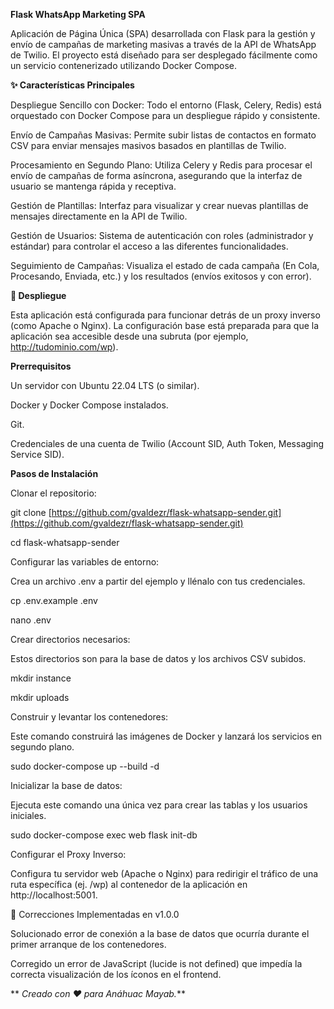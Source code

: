 **Flask WhatsApp Marketing SPA**

Aplicación de Página Única (SPA) desarrollada con Flask para la gestión y envío de campañas de marketing masivas a través de la API de WhatsApp de Twilio. El proyecto está diseñado para ser desplegado fácilmente como un servicio contenerizado utilizando Docker Compose.

**✨ Características Principales**

Despliegue Sencillo con Docker: Todo el entorno (Flask, Celery, Redis) está orquestado con Docker Compose para un despliegue rápido y consistente.

Envío de Campañas Masivas: Permite subir listas de contactos en formato CSV para enviar mensajes masivos basados en plantillas de Twilio.

Procesamiento en Segundo Plano: Utiliza Celery y Redis para procesar el envío de campañas de forma asíncrona, asegurando que la interfaz de usuario se mantenga rápida y receptiva.

Gestión de Plantillas: Interfaz para visualizar y crear nuevas plantillas de mensajes directamente en la API de Twilio.

Gestión de Usuarios: Sistema de autenticación con roles (administrador y estándar) para controlar el acceso a las diferentes funcionalidades.

Seguimiento de Campañas: Visualiza el estado de cada campaña (En Cola, Procesando, Enviada, etc.) y los resultados (envíos exitosos y con error).

**🚀 Despliegue**

Esta aplicación está configurada para funcionar detrás de un proxy inverso (como Apache o Nginx). La configuración base está preparada para que la aplicación sea accesible desde una subruta (por ejemplo, http://tudominio.com/wp).

**Prerrequisitos**

Un servidor con Ubuntu 22.04 LTS (o similar).

Docker y Docker Compose instalados.

Git.

Credenciales de una cuenta de Twilio (Account SID, Auth Token, Messaging Service SID).

**Pasos de Instalación**

Clonar el repositorio:

git clone [https://github.com/gvaldezr/flask-whatsapp-sender.git](https://github.com/gvaldezr/flask-whatsapp-sender.git)

cd flask-whatsapp-sender

Configurar las variables de entorno:

Crea un archivo .env a partir del ejemplo y llénalo con tus credenciales.

cp .env.example .env

nano .env

Crear directorios necesarios:

Estos directorios son para la base de datos y los archivos CSV subidos.


mkdir instance

mkdir uploads

Construir y levantar los contenedores:

Este comando construirá las imágenes de Docker y lanzará los servicios en segundo plano.


sudo docker-compose up --build -d


Inicializar la base de datos:

Ejecuta este comando una única vez para crear las tablas y los usuarios iniciales.


sudo docker-compose exec web flask init-db


Configurar el Proxy Inverso:

Configura tu servidor web (Apache o Nginx) para redirigir el tráfico de una ruta específica (ej. /wp) al contenedor de la aplicación en http://localhost:5001.

🐞 Correcciones Implementadas en v1.0.0

Solucionado error de conexión a la base de datos que ocurría durante el primer arranque de los contenedores.

Corregido un error de JavaScript (lucide is not defined) que impedía la correcta visualización de los íconos en el frontend.

**
_Creado con ❤️ para Anáhuac Mayab._**

